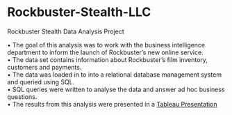 # Rockbuster-Stealth-LLC
Rockbuster Stealth Data Analysis Project 

•	The goal of this analysis was to work with the business intelligence department to inform the launch of Rockbuster’s new online service.  
•	The data set contains information about Rockbuster’s film inventory, customers and payments.   
•	The data was loaded in to into a relational database management system and queried using SQL.  
•	SQL queries were written to analyse the data and answer ad hoc business questions.  
•	The results from this analysis were presented in a [Tableau Presentation](https://public.tableau.com/profile/rebecca3609#!/vizhome/RockbusterStealthLLC/RockbusterStealthLLC)  
